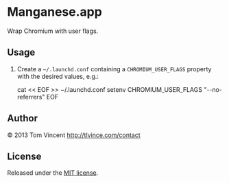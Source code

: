 # Manganese.app

Wrap Chromium with user flags.

## Usage

1. Create a `~/.launchd.conf` containing a `CHROMIUM_USER_FLAGS` property with
   the desired values, e.g.:

    cat << EOF >> ~/.launchd.conf
    setenv CHROMIUM_USER_FLAGS "--no-referrers"
    EOF

## Author

© 2013 Tom Vincent <http://tlvince.com/contact>

## License

Released under the [MIT license][license].

  [license]: http://tlvince.mit-license.org

